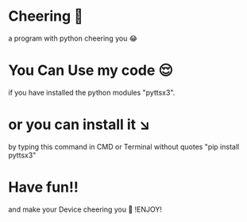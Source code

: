 # Cheering 👋
a program with python cheering you 😂
# You Can Use my code 😌
if you have installed the python modules "pyttsx3".
# or you can install it ↘
by typing this command in CMD or Terminal without quotes "pip install pyttsx3"
# Have fun!!
and make your Device cheering you 🎉 !ENJOY!
